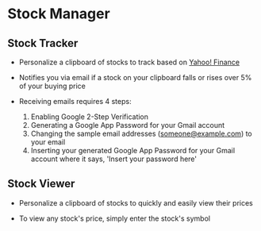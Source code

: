 # **Stock Manager**

## Stock Tracker
* Personalize a clipboard of stocks to track based on [Yahoo! Finance](https://finance.yahoo.com/)

* Notifies you via email if a stock on your clipboard falls or rises over 5% of your buying price

* Receiving emails requires 4 steps:
  1. Enabling Google 2-Step Verification
  2. Generating a Google App Password for your Gmail account
  3. Changing the sample email addresses (someone@example.com) to your email
  4. Inserting your generated Google App Password for your Gmail account where it says, 'Insert your password here'
  
## Stock Viewer
* Personalize a clipboard of stocks to quickly and easily view their prices

* To view any stock's price, simply enter the stock's symbol
  

